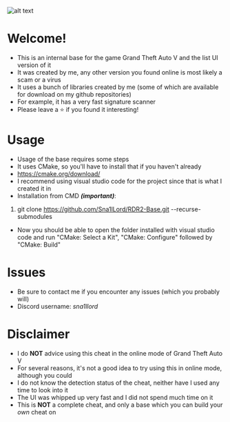 ![alt text]([https://github.com/Sna1lLord/RDR2-Base/blob/main/images/rdr2.png?raw=true](https://github.com/Sna1lLord/GTA5-Base-List/blob/main/listui.png?raw=true))

# Welcome!
- This is an internal base for the game Grand Theft Auto V and the list UI version of it
- It was created by me, any other version you found online is most likely a scam or a virus
- It uses a bunch of libraries created by me (some of which are available for download on my github repositories)
- For example, it has a very fast signature scanner
- Please leave a ⭐ if you found it interesting!

# Usage
- Usage of the base requires some steps
- It uses CMake, so you'll have to install that if you haven't already
- https://cmake.org/download/
- I recommend using visual studio code for the project since that is what I created it in
- Installation from CMD ***(important)***:
1. git clone https://github.com/Sna1lLord/RDR2-Base.git --recurse-submodules
- Now you should be able to open the folder installed with visual studio code and run "CMake: Select a Kit", "CMake: Configure" followed by "CMake: Build"

# Issues
- Be sure to contact me if you encounter any issues (which you probably will)
- Discord username: *sna1llord*

# Disclaimer
- I do **NOT** advice using this cheat in the online mode of Grand Theft Auto V
- For several reasons, it's not a good idea to try using this in online mode, although you could
- I do not know the detection status of the cheat, neither have I used any time to look into it
- The UI was whipped up very fast and I did not spend much time on it
- This is **NOT** a complete cheat, and only a base which you can build your *own* cheat on
